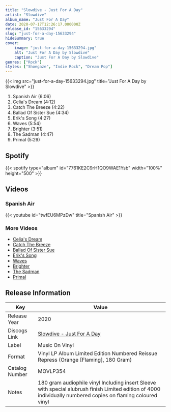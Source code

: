 ```yaml
---
title: "Slowdive - Just For A Day"
artist: "Slowdive"
album_name: "Just For A Day"
date: 2020-07-17T12:26:17.000000Z
release_id: "15633294"
slug: "just-for-a-day-15633294"
hideSummary: true
cover:
    image: "just-for-a-day-15633294.jpg"
    alt: "Just For A Day by Slowdive"
    caption: "Just For A Day by Slowdive"
genres: ["Rock"]
styles: ["Shoegaze", "Indie Rock", "Dream Pop"]
---
```


{{< img src="just-for-a-day-15633294.jpg" title="Just For A Day by Slowdive" >}}

<!-- section break -->

1. Spanish Air (6:06)
2. Celia's Dream (4:12)
3. Catch The Breeze (4:22)
4. Ballad Of Sister Sue (4:34)
5. Erik's Song (4:27)
6. Waves (5:54)
7. Brighter (3:51)
8. The Sadman (4:47)
9. Primal (5:29)

<!-- section break -->


## Spotify
{{< spotify type="album" id="7761KE2C9rH1QO9WAE1Ysb" width="100%" height="500" >}}



## Videos
### Spanish Air
{{< youtube id="twfEU6MPzDw" title="Spanish Air" >}}<br>

### More Videos

- [Celia's Dream](https://www.youtube.com/watch?v=IX1QyW41OsA)
- [Catch The Breeze](https://www.youtube.com/watch?v=5XMl7Mjrszg)
- [Ballad Of Sister Sue](https://www.youtube.com/watch?v=6pPBdDqlpEE)
- [Erik's Song](https://www.youtube.com/watch?v=r-ffBc1UcDc)
- [Waves](https://www.youtube.com/watch?v=cPZDOuqzcng)
- [Brighter](https://www.youtube.com/watch?v=q6h4fNits_Y)
- [The Sadman](https://www.youtube.com/watch?v=8-faqEkqRuM)
- [Primal](https://www.youtube.com/watch?v=xuiE4AMe6QM)


## Release Information
|  Key           | Value                                                |
| ---------------| ---------------------------------------------------- |
| Release Year   | 2020                                   |
| Discogs Link   | [Slowdive - Just For A Day](https://www.discogs.com/release/15633294-Slowdive-Just-For-A-Day) |
| Label          | Music On Vinyl |
| Format         | Vinyl LP Album Limited Edition Numbered Reissue Repress (Orange [Flaming], 180 Gram) |
| Catalog Number | MOVLP354 |
| Notes | 180 gram audiophile vinyl Including insert Sleeve with special alubrush finish Limited edition of 4000 individually numbered copies on flaming coloured vinyl |